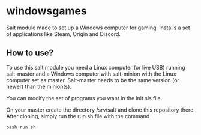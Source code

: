 # windowsgames

Salt module made to set up a Windows computer for gaming. Installs a set of applications like Steam, Origin and Discord.

## How to use?

To use this salt module you need a Linux computer (or live USB) running salt-master and a Windows computer with salt-minion with the Linux computer set as master. Salt-master needs to be the same version (or newer) than the minion(s).

You can modify the set of programs you want in the init.sls file.

On your master create the directory /srv/salt and clone this repository there. After cloning, simply run the run.sh file with the command

	bash run.sh
